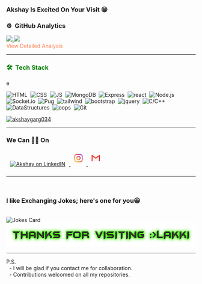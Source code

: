 ### Akshay Is **Excited On Your Visit** 😁

### ⚙️ &nbsp;GitHub Analytics
<a href="httpsa://github.com/akshaygarg034">
  <img height="180em" src="https://github-readme-stats.vercel.app/api?username=akshaygarg034&theme=dracula&include_all_commits=true&count_private=true&show_icons=true" />
  <img height="180em" src="https://github-readme-stats.vercel.app/api/top-langs/?username=akshaygarg034&theme=dracula&layout=compact&count_private=false" />
</a><br>
<a href="https://profile-summary-for-github.com/user/akshaygarg034" style="color: coral;text-decoration: none;">View Detailed Analysis</a>
<br>
<hr> 
<h3 style="color:green">🛠 &nbsp;Tech Stack</h3> 

<!-- skillsStart -->e

![HTML](https://img.shields.io/badge/html5%20-%23E34F26.svg?&style=for-the-badge&logo=html5&logoColor=white)&nbsp;
![CSS](https://img.shields.io/badge/css3%20-%231572B6.svg?&style=for-the-badge&logo=css3&logoColor=white)&nbsp;
![JS](https://img.shields.io/badge/JavaScript-red?logo=JavaScript&style=for-the-badge)&nbsp;
![MongoDB](https://img.shields.io/badge/MongoDB-red?&style=for-the-badge&logo=MongoDB&logoColor=green)&nbsp;
![Express](https://img.shields.io/badge/Express.js-grey?&style=for-the-badge&logo=ExpressJs&logoColor=white)&nbsp;
![react](https://img.shields.io/badge/react-grey?&style=for-the-badge&logo=react&logoColor=white)&nbsp;
![Node.js](https://img.shields.io/badge/NodeJs-black?&style=for-the-badge&logo=Node.js&logoColor=white)&nbsp;
![Socket.io](https://img.shields.io/badge/Socket.io-grey?&style=for-the-badge&logo=Socket.io&logoColor=white)&nbsp;
![Pug](https://img.shields.io/badge/Pug-grey?&style=for-the-badge&logo=Pug&logoColor=white)&nbsp;
![tailwind](https://img.shields.io/badge/tailwind-blue?&style=for-the-badge&logo=tailwind&logoColor=white)&nbsp;
![bootstrap](https://img.shields.io/badge/bootstrap-purple?&style=for-the-badge&logo=bootstrap&logoColor=white)&nbsp;
![jquery](https://img.shields.io/badge/jquery-blue?&style=for-the-badge&logo=jquery&logoColor=white)&nbsp;
![C/C++](https://img.shields.io/badge/c/c++-blue?&style=for-the-badge&logo=c/c++&logoColor=blue)&nbsp;
![DataStructures](https://img.shields.io/badge/Data%20Structures-red?&style=for-the-badge&logo=Data_Structures&logoColor=white)&nbsp;
![oops](https://img.shields.io/badge/oops-grey?&style=for-the-badge&logo=oops&logoColor=yellow)&nbsp;
![Git](https://img.shields.io/badge/git%20-%23F05033.svg?&style=for-the-badge&logo=git&logoColor=white)&nbsp;

<!-- skillsEnd -->
<p ><a href="https://akshaygarg034.github.io"> <img src="https://github-profile-trophy.vercel.app/?username=akshaygarg034&theme=monokai" alt="akshaygarg034" /></a></p>  
<hr> 

### We Can 🤝🏼 On  

<a href="https://www.linkedin.com/in/akshay-garg-360281213/">

  <img alt="Akshay on LinkedIN" width="22px" style="margin: 10px;" src="https://raw.githubusercontent.com/peterthehan/peterthehan/master/assets/linkedin.svg" />
</a>
<a href="https://www.instagram.com/__akshay_garg__/" target='_blank'>
  <img alt="Akshay on insta" width="22px" style="margin: 10px;" src="icons/instagram.svg" />
</a>
<a href="mailto:akshaygarg034@gmail.com">
  <img alt="mail to Akshay" width="22px" style="margin: 10px;" src="icons/gmail.svg" />
</a>
<hr> 
<br>
 <h3>I like Exchanging Jokes; here's one for you😀</h3><br>
<img src="https://readme-jokes.vercel.app/api" alt="Jokes Card" style="margin:0px" /><br>
<img alt="Thanks For Visit"  width='589px' height='62px' src='images/thanks.png'><br>
<hr> 
P.S. <br>
&nbsp - I will be glad if you contact me for collaboration. <br>
&nbsp - Contributions welcomed on all my repositories.
